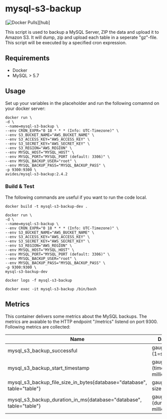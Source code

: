 # mysql-s3-backup
[![Docker Pulls](https://img.shields.io/docker/pulls/avides/mysql-s3-backup.svg?maxAge=604800)][hub]

This script is used to backup a MySQL Server, ZIP the data and upload it to Amazon S3. It will dump, zip and upload each table in a seperate "gz"-file. This script will be executed by a specified cron expression.

## Requirements

- Docker
- MySQL > 5.7

## Usage

Set up your variables in the placeholder and run the following comamnd on your docker server:
```
docker run \
-d \
--name=mysql-s3-backup \
--env CRON_EXPR="0 18 * * * (Info: UTC-Timezone)" \
--env S3_BUCKET_NAME="AWS_BUCKET_NAME" \
--env S3_ACCESS_KEY="AWS_ACCESS_KEY" \
--env S3_SECRET_KEY="AWS_SECRET_KEY" \
--env S3_REGION="AWS_REGION" \
--env MYSQL_HOST="MYSQL_HOST" \
--env MYSQL_PORT="MYSQL_PORT (default: 3306)" \
--env MYSQL_BACKUP_USER="root" \
--env MYSQL_BACKUP_PASS="MYSQL_BACKUP_PASS" \
-p 9300:9300 \
avides/mysql-s3-backup:2.4.2
```

### Build & Test

The following commands are useful if you want to run the code local.

```
docker build -t mysql-s3-backup-dev .

docker run \
-d \
--name=mysql-s3-backup \
--env CRON_EXPR="0 18 * * * (Info: UTC-Timezone)" \
--env S3_BUCKET_NAME="AWS_BUCKET_NAME" \
--env S3_ACCESS_KEY="AWS_ACCESS_KEY" \
--env S3_SECRET_KEY="AWS_SECRET_KEY" \
--env S3_REGION="AWS_REGION" \
--env MYSQL_HOST="MYSQL_HOST" \
--env MYSQL_PORT="MYSQL_PORT (default: 3306)" \
--env MYSQL_BACKUP_USER="root" \
--env MYSQL_BACKUP_PASS="MYSQL_BACKUP_PASS" \
-p 9300:9300 \
mysql-s3-backup-dev

docker logs -f mysql-s3-backup

docker exec -it mysql-s3-backup /bin/bash
```

## Metrics

This container delivers some metrics about the MySQL backups. The metrics are avaiable to the HTTP endpoint "/metrics" listend on port 9300. Following metrics are collected:

| Name | Datatype |
|---|---|
| mysql_s3_backup_successful | gauge (1=successful | 0=failed) |
| mysql_s3_backup_start_timestamp | gauge (timestamp in milliesconds) |
| mysql_s3_backup_file_size_in_bytes{database="database", table="table"} | gauge (file size in bytes) |
| mysql_s3_backup_duration_in_ms{database="database", table="table"} | gauge (duration in millieseconds) |
